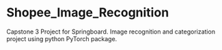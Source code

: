# Shopee_Image_Recognition
Capstone 3 Project for Springboard. Image recognition and categorization project using python PyTorch package.
